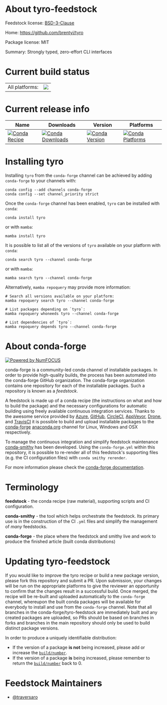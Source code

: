 About tyro-feedstock
====================

Feedstock license: [BSD-3-Clause](https://github.com/conda-forge/tyro-feedstock/blob/main/LICENSE.txt)

Home: https://github.com/brentyi/tyro

Package license: MIT

Summary: Strongly typed, zero-effort CLI interfaces

Current build status
====================


<table><tr><td>All platforms:</td>
    <td>
      <a href="https://dev.azure.com/conda-forge/feedstock-builds/_build/latest?definitionId=19742&branchName=main">
        <img src="https://dev.azure.com/conda-forge/feedstock-builds/_apis/build/status/tyro-feedstock?branchName=main">
      </a>
    </td>
  </tr>
</table>

Current release info
====================

| Name | Downloads | Version | Platforms |
| --- | --- | --- | --- |
| [![Conda Recipe](https://img.shields.io/badge/recipe-tyro-green.svg)](https://anaconda.org/conda-forge/tyro) | [![Conda Downloads](https://img.shields.io/conda/dn/conda-forge/tyro.svg)](https://anaconda.org/conda-forge/tyro) | [![Conda Version](https://img.shields.io/conda/vn/conda-forge/tyro.svg)](https://anaconda.org/conda-forge/tyro) | [![Conda Platforms](https://img.shields.io/conda/pn/conda-forge/tyro.svg)](https://anaconda.org/conda-forge/tyro) |

Installing tyro
===============

Installing `tyro` from the `conda-forge` channel can be achieved by adding `conda-forge` to your channels with:

```
conda config --add channels conda-forge
conda config --set channel_priority strict
```

Once the `conda-forge` channel has been enabled, `tyro` can be installed with `conda`:

```
conda install tyro
```

or with `mamba`:

```
mamba install tyro
```

It is possible to list all of the versions of `tyro` available on your platform with `conda`:

```
conda search tyro --channel conda-forge
```

or with `mamba`:

```
mamba search tyro --channel conda-forge
```

Alternatively, `mamba repoquery` may provide more information:

```
# Search all versions available on your platform:
mamba repoquery search tyro --channel conda-forge

# List packages depending on `tyro`:
mamba repoquery whoneeds tyro --channel conda-forge

# List dependencies of `tyro`:
mamba repoquery depends tyro --channel conda-forge
```


About conda-forge
=================

[![Powered by
NumFOCUS](https://img.shields.io/badge/powered%20by-NumFOCUS-orange.svg?style=flat&colorA=E1523D&colorB=007D8A)](https://numfocus.org)

conda-forge is a community-led conda channel of installable packages.
In order to provide high-quality builds, the process has been automated into the
conda-forge GitHub organization. The conda-forge organization contains one repository
for each of the installable packages. Such a repository is known as a *feedstock*.

A feedstock is made up of a conda recipe (the instructions on what and how to build
the package) and the necessary configurations for automatic building using freely
available continuous integration services. Thanks to the awesome service provided by
[Azure](https://azure.microsoft.com/en-us/services/devops/), [GitHub](https://github.com/),
[CircleCI](https://circleci.com/), [AppVeyor](https://www.appveyor.com/),
[Drone](https://cloud.drone.io/welcome), and [TravisCI](https://travis-ci.com/)
it is possible to build and upload installable packages to the
[conda-forge](https://anaconda.org/conda-forge) [anaconda.org](https://anaconda.org/)
channel for Linux, Windows and OSX respectively.

To manage the continuous integration and simplify feedstock maintenance
[conda-smithy](https://github.com/conda-forge/conda-smithy) has been developed.
Using the ``conda-forge.yml`` within this repository, it is possible to re-render all of
this feedstock's supporting files (e.g. the CI configuration files) with ``conda smithy rerender``.

For more information please check the [conda-forge documentation](https://conda-forge.org/docs/).

Terminology
===========

**feedstock** - the conda recipe (raw material), supporting scripts and CI configuration.

**conda-smithy** - the tool which helps orchestrate the feedstock.
                   Its primary use is in the construction of the CI ``.yml`` files
                   and simplify the management of *many* feedstocks.

**conda-forge** - the place where the feedstock and smithy live and work to
                  produce the finished article (built conda distributions)


Updating tyro-feedstock
=======================

If you would like to improve the tyro recipe or build a new
package version, please fork this repository and submit a PR. Upon submission,
your changes will be run on the appropriate platforms to give the reviewer an
opportunity to confirm that the changes result in a successful build. Once
merged, the recipe will be re-built and uploaded automatically to the
`conda-forge` channel, whereupon the built conda packages will be available for
everybody to install and use from the `conda-forge` channel.
Note that all branches in the conda-forge/tyro-feedstock are
immediately built and any created packages are uploaded, so PRs should be based
on branches in forks and branches in the main repository should only be used to
build distinct package versions.

In order to produce a uniquely identifiable distribution:
 * If the version of a package **is not** being increased, please add or increase
   the [``build/number``](https://docs.conda.io/projects/conda-build/en/latest/resources/define-metadata.html#build-number-and-string).
 * If the version of a package **is** being increased, please remember to return
   the [``build/number``](https://docs.conda.io/projects/conda-build/en/latest/resources/define-metadata.html#build-number-and-string)
   back to 0.

Feedstock Maintainers
=====================

* [@traversaro](https://github.com/traversaro/)

